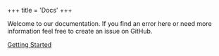 +++
title = 'Docs'
+++

Welcome to our documentation. If you find an error here or need more information feel free to create an issue on GitHub.

[Getting Started](./getting-started/)
